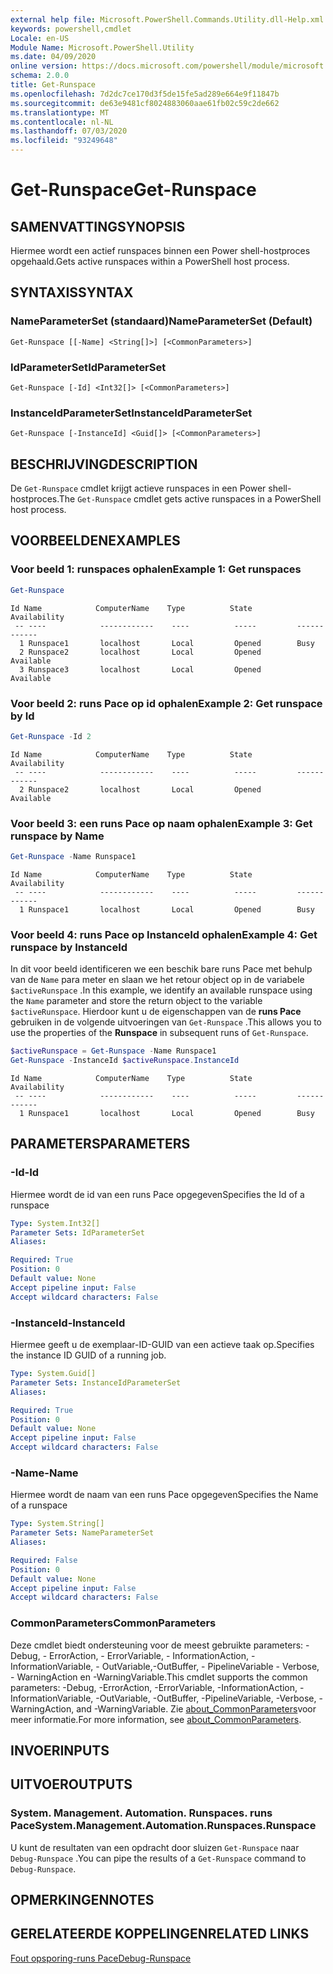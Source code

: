 ```yaml
---
external help file: Microsoft.PowerShell.Commands.Utility.dll-Help.xml
keywords: powershell,cmdlet
Locale: en-US
Module Name: Microsoft.PowerShell.Utility
ms.date: 04/09/2020
online version: https://docs.microsoft.com/powershell/module/microsoft.powershell.utility/get-runspace?view=powershell-7&WT.mc_id=ps-gethelp
schema: 2.0.0
title: Get-Runspace
ms.openlocfilehash: 7d2dc7ce170d3f5de15fe5ad289e664e9f11847b
ms.sourcegitcommit: de63e9481cf8024883060aae61fb02c59c2de662
ms.translationtype: MT
ms.contentlocale: nl-NL
ms.lasthandoff: 07/03/2020
ms.locfileid: "93249648"
---
```

# <span data-ttu-id="c1a69-103">Get-Runspace</span><span class="sxs-lookup"><span data-stu-id="c1a69-103">Get-Runspace</span></span>

## <span data-ttu-id="c1a69-104">SAMENVATTING</span><span class="sxs-lookup"><span data-stu-id="c1a69-104">SYNOPSIS</span></span>
<span data-ttu-id="c1a69-105">Hiermee wordt een actief runspaces binnen een Power shell-hostproces opgehaald.</span><span class="sxs-lookup"><span data-stu-id="c1a69-105">Gets active runspaces within a PowerShell host process.</span></span>

## <span data-ttu-id="c1a69-106">SYNTAXIS</span><span class="sxs-lookup"><span data-stu-id="c1a69-106">SYNTAX</span></span>

### <span data-ttu-id="c1a69-107">NameParameterSet (standaard)</span><span class="sxs-lookup"><span data-stu-id="c1a69-107">NameParameterSet (Default)</span></span>

```
Get-Runspace [[-Name] <String[]>] [<CommonParameters>]
```

### <span data-ttu-id="c1a69-108">IdParameterSet</span><span class="sxs-lookup"><span data-stu-id="c1a69-108">IdParameterSet</span></span>

```
Get-Runspace [-Id] <Int32[]> [<CommonParameters>]
```

### <span data-ttu-id="c1a69-109">InstanceIdParameterSet</span><span class="sxs-lookup"><span data-stu-id="c1a69-109">InstanceIdParameterSet</span></span>

```
Get-Runspace [-InstanceId] <Guid[]> [<CommonParameters>]
```

## <span data-ttu-id="c1a69-110">BESCHRIJVING</span><span class="sxs-lookup"><span data-stu-id="c1a69-110">DESCRIPTION</span></span>

<span data-ttu-id="c1a69-111">De `Get-Runspace` cmdlet krijgt actieve runspaces in een Power shell-hostproces.</span><span class="sxs-lookup"><span data-stu-id="c1a69-111">The `Get-Runspace` cmdlet gets active runspaces in a PowerShell host process.</span></span>

## <span data-ttu-id="c1a69-112">VOORBEELDEN</span><span class="sxs-lookup"><span data-stu-id="c1a69-112">EXAMPLES</span></span>

### <span data-ttu-id="c1a69-113">Voor beeld 1: runspaces ophalen</span><span class="sxs-lookup"><span data-stu-id="c1a69-113">Example 1: Get runspaces</span></span>

```powershell
Get-Runspace
```

```Output
Id Name            ComputerName    Type          State         Availability
 -- ----            ------------    ----          -----         ------------
  1 Runspace1       localhost       Local         Opened        Busy
  2 Runspace2       localhost       Local         Opened        Available
  3 Runspace3       localhost       Local         Opened        Available
```

### <span data-ttu-id="c1a69-114">Voor beeld 2: runs Pace op id ophalen</span><span class="sxs-lookup"><span data-stu-id="c1a69-114">Example 2: Get runspace by Id</span></span>

```powershell
Get-Runspace -Id 2
```

```Output
Id Name            ComputerName    Type          State         Availability
 -- ----            ------------    ----          -----         ------------
  2 Runspace2       localhost       Local         Opened        Available
```

### <span data-ttu-id="c1a69-115">Voor beeld 3: een runs Pace op naam ophalen</span><span class="sxs-lookup"><span data-stu-id="c1a69-115">Example 3: Get runspace by Name</span></span>

```powershell
Get-Runspace -Name Runspace1
```

```Output
Id Name            ComputerName    Type          State         Availability
 -- ----            ------------    ----          -----         ------------
  1 Runspace1       localhost       Local         Opened        Busy
```

### <span data-ttu-id="c1a69-116">Voor beeld 4: runs Pace op InstanceId ophalen</span><span class="sxs-lookup"><span data-stu-id="c1a69-116">Example 4: Get runspace by InstanceId</span></span>

<span data-ttu-id="c1a69-117">In dit voor beeld identificeren we een beschik bare runs Pace met behulp van de `Name` para meter en slaan we het retour object op in de variabele `$activeRunspace` .</span><span class="sxs-lookup"><span data-stu-id="c1a69-117">In this example, we identify an available runspace using the `Name` parameter and store the return object to the variable `$activeRunspace`.</span></span> <span data-ttu-id="c1a69-118">Hierdoor kunt u de eigenschappen van de **runs Pace** gebruiken in de volgende uitvoeringen van `Get-Runspace` .</span><span class="sxs-lookup"><span data-stu-id="c1a69-118">This allows you to use the properties of the **Runspace** in subsequent runs of `Get-Runspace`.</span></span>

```powershell
$activeRunspace = Get-Runspace -Name Runspace1
Get-Runspace -InstanceId $activeRunspace.InstanceId
```

```Output
Id Name            ComputerName    Type          State         Availability
 -- ----            ------------    ----          -----         ------------
  1 Runspace1       localhost       Local         Opened        Busy
```

## <span data-ttu-id="c1a69-119">PARAMETERS</span><span class="sxs-lookup"><span data-stu-id="c1a69-119">PARAMETERS</span></span>

### <span data-ttu-id="c1a69-120">-Id</span><span class="sxs-lookup"><span data-stu-id="c1a69-120">-Id</span></span>

<span data-ttu-id="c1a69-121">Hiermee wordt de id van een runs Pace opgegeven</span><span class="sxs-lookup"><span data-stu-id="c1a69-121">Specifies the Id of a runspace</span></span>

```yaml
Type: System.Int32[]
Parameter Sets: IdParameterSet
Aliases:

Required: True
Position: 0
Default value: None
Accept pipeline input: False
Accept wildcard characters: False
```

### <span data-ttu-id="c1a69-122">-InstanceId</span><span class="sxs-lookup"><span data-stu-id="c1a69-122">-InstanceId</span></span>

<span data-ttu-id="c1a69-123">Hiermee geeft u de exemplaar-ID-GUID van een actieve taak op.</span><span class="sxs-lookup"><span data-stu-id="c1a69-123">Specifies the instance ID GUID of a running job.</span></span>

```yaml
Type: System.Guid[]
Parameter Sets: InstanceIdParameterSet
Aliases:

Required: True
Position: 0
Default value: None
Accept pipeline input: False
Accept wildcard characters: False
```

### <span data-ttu-id="c1a69-124">-Name</span><span class="sxs-lookup"><span data-stu-id="c1a69-124">-Name</span></span>

<span data-ttu-id="c1a69-125">Hiermee wordt de naam van een runs Pace opgegeven</span><span class="sxs-lookup"><span data-stu-id="c1a69-125">Specifies the Name of a runspace</span></span>

```yaml
Type: System.String[]
Parameter Sets: NameParameterSet
Aliases:

Required: False
Position: 0
Default value: None
Accept pipeline input: False
Accept wildcard characters: False
```

### <span data-ttu-id="c1a69-126">CommonParameters</span><span class="sxs-lookup"><span data-stu-id="c1a69-126">CommonParameters</span></span>

<span data-ttu-id="c1a69-127">Deze cmdlet biedt ondersteuning voor de meest gebruikte parameters: -Debug, - ErrorAction, - ErrorVariable, - InformationAction, -InformationVariable, - OutVariable,-OutBuffer, - PipelineVariable - Verbose, - WarningAction en -WarningVariable.</span><span class="sxs-lookup"><span data-stu-id="c1a69-127">This cmdlet supports the common parameters: -Debug, -ErrorAction, -ErrorVariable, -InformationAction, -InformationVariable, -OutVariable, -OutBuffer, -PipelineVariable, -Verbose, -WarningAction, and -WarningVariable.</span></span> <span data-ttu-id="c1a69-128">Zie [about_CommonParameters](https://go.microsoft.com/fwlink/?LinkID=113216)voor meer informatie.</span><span class="sxs-lookup"><span data-stu-id="c1a69-128">For more information, see [about_CommonParameters](https://go.microsoft.com/fwlink/?LinkID=113216).</span></span>

## <span data-ttu-id="c1a69-129">INVOER</span><span class="sxs-lookup"><span data-stu-id="c1a69-129">INPUTS</span></span>

## <span data-ttu-id="c1a69-130">UITVOER</span><span class="sxs-lookup"><span data-stu-id="c1a69-130">OUTPUTS</span></span>

### <span data-ttu-id="c1a69-131">System. Management. Automation. Runspaces. runs Pace</span><span class="sxs-lookup"><span data-stu-id="c1a69-131">System.Management.Automation.Runspaces.Runspace</span></span>

<span data-ttu-id="c1a69-132">U kunt de resultaten van een opdracht door sluizen `Get-Runspace` naar `Debug-Runspace` .</span><span class="sxs-lookup"><span data-stu-id="c1a69-132">You can pipe the results of a `Get-Runspace` command to `Debug-Runspace`.</span></span>

## <span data-ttu-id="c1a69-133">OPMERKINGEN</span><span class="sxs-lookup"><span data-stu-id="c1a69-133">NOTES</span></span>

## <span data-ttu-id="c1a69-134">GERELATEERDE KOPPELINGEN</span><span class="sxs-lookup"><span data-stu-id="c1a69-134">RELATED LINKS</span></span>

[<span data-ttu-id="c1a69-135">Fout opsporing-runs Pace</span><span class="sxs-lookup"><span data-stu-id="c1a69-135">Debug-Runspace</span></span>](Debug-Runspace.md)
